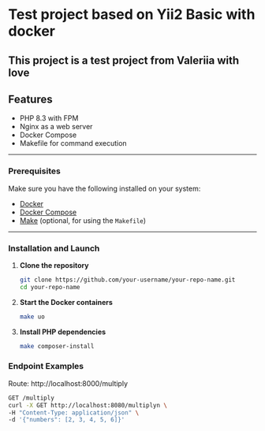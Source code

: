 # Test project based on Yii2 Basic with docker

This project is a test project from Valeriia with love
---

##  Features

- PHP 8.3 with FPM
- Nginx as a web server
- Docker Compose
- Makefile for command execution

---



### Prerequisites

Make sure you have the following installed on your system:

- [Docker](https://www.docker.com/get-started)
- [Docker Compose](https://docs.docker.com/compose/)
- [Make](https://www.gnu.org/software/make/) (optional, for using the `Makefile`)

---

###  Installation and Launch

1. **Clone the repository**

   ```bash
   git clone https://github.com/your-username/your-repo-name.git
   cd your-repo-name

2. **Start the Docker containers**

   ```bash
   make uo
   
3. **Install PHP dependencies**

   ```bash
   make composer-install


###  Endpoint Examples

Route: http://localhost:8000/multiply

   ```bash
   GET /multiply
   curl -X GET http://localhost:8080/multiplyn \
   -H "Content-Type: application/json" \
   -d '{"numbers": [2, 3, 4, 5, 6]}'